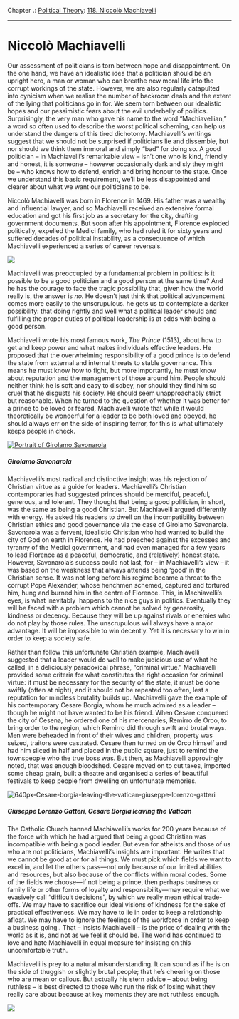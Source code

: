 Chapter .: [Political Theory](https://www.theschooloflife.com/thebookoflife/category/leisure/political-theory/): [118. Niccolò Machiavelli](https://www.theschooloflife.com/thebookoflife/the-great-philosophers-niccolo-machiavelli/)

* * *

# Niccolò Machiavelli

Our assessment of politicians is torn between hope and disappointment. On the one hand, we have an idealistic idea that a politician should be an upright hero, a man or woman who can breathe new moral life into the corrupt workings of the state. However, we are also regularly catapulted into cynicism when we realise the number of backroom deals and the extent of the lying that politicians go in for. We seem torn between our idealistic hopes and our pessimistic fears about the evil underbelly of politics. Surprisingly, the very man who gave his name to the word “Machiavellian,” a word so often used to describe the worst political scheming, can help us understand the dangers of this tired dichotomy. Machiavelli’s writings suggest that we should not be surprised if politicians lie and dissemble, but nor should we think them immoral and simply “bad” for doing so. A good politician – in Machiavelli’s remarkable view – isn’t one who is kind, friendly and honest, it is someone – however occasionally dark and sly they might be – who knows how to defend, enrich and bring honour to the state. Once we understand this basic requirement, we’ll be less disappointed and clearer about what we want our politicians to be.

Niccolò Machiavelli was born in Florence in 1469. His father was a wealthy and influential lawyer, and so Machiavelli received an extensive formal education and got his first job as a secretary for the city, drafting government documents. But soon after his appointment, Florence exploded politically, expelled the Medici family, who had ruled it for sixty years and suffered decades of political instability, as a consequence of which Machiavelli experienced a series of career reversals.

![](https://www.theschooloflife.com/thebookoflife/wp-content/uploads/2014/11/6388561067_9006155ce4_b.jpg)

Machiavelli was preoccupied by a fundamental problem in politics: is it possible to be a good politician and a good person at the same time? And he has the courage to face the tragic possibility that, given how the world really is, the answer is _no._&nbsp;He doesn’t just think that political advancement comes more easily to the unscrupulous. he gets us to contemplate a darker possibility: that doing rightly and well what a political leader should and fulfilling the proper duties of political leadership is at odds with being a good person.&nbsp;

Machiavelli wrote his most famous work,&nbsp;_The Prince&nbsp;_(1513), about how to get and keep power and what makes individuals effective leaders. He proposed that the overwhelming responsibility of a good prince is to defend the state from external and internal threats to stable governance. This means he must know how to fight, but more importantly, he must know about reputation and the management of those around him. People should neither think he is soft and easy to disobey, nor should they find him so cruel that he disgusts his society. He should seem unapproachably strict but reasonable. When he turned to the question of whether it was better for a prince to be loved or feared, Machiavelli wrote that while it would theoretically be wonderful for a leader to be both loved and obeyed, he should always err on the side of inspiring terror, for this is what ultimately keeps people in check.

[![Portrait of Girolamo Savonarola](https://www.theschooloflife.com/thebookoflife/wp-content/uploads/2014/11/164081456-1.jpg)](http://www.thebookoflife.org/wp-content/uploads/2014/11/164081456-1.jpg)

##### Girolamo Savonarola

Machiavelli’s most radical and distinctive insight was his rejection of Christian virtue as a guide for leaders. Machiavelli’s Christian contemporaries had suggested princes should be merciful, peaceful, generous, and tolerant. They thought that being a good politician, in short, was the same as being a good Christian. But Machiavelli argued differently with energy. He asked his readers to dwell on the incompatibility between Christian ethics and good governance via the case of Girolamo Savonarola. Savonarola was a fervent, idealistic Christian who had wanted to build the city of God on earth in Florence. He had preached against the excesses and tyranny of the Medici government, and had even managed for a few years to lead Florence as a peaceful, democratic, and (relatively) honest state. However, Savonarola’s success could not last, for – in Machiavelli’s view – it was based on the weakness that always attends being ‘good’ in the Christian sense. It was not long before his regime became a threat to the corrupt Pope Alexander, whose henchmen schemed, captured and tortured him, hung and burned him in the centre of Florence. This, in Machiavelli’s eyes, is what inevitably &nbsp;happens to the nice guys in politics. Eventually they will be faced with a problem which cannot be solved by generosity, kindness or decency. Because they will be up against rivals or enemies who do not play by those rules. The unscrupulous will always have a major advantage. It will be impossible to win decently. Yet it is necessary to win in order to keep a society safe.&nbsp;

Rather than follow this unfortunate Christian example, Machiavelli suggested that a leader would do well to make judicious use of what he called, in a deliciously paradoxical phrase, “criminal virtue.” Machiavelli provided some criteria for what constitutes the right occasion for criminal virtue: it must be necessary for the security of the state, it must be done swiftly (often at night), and it should not be repeated too often, lest a reputation for mindless brutality builds up.&nbsp;Machiavelli gave the example of his contemporary Cesare Borgia, whom he much admired as a leader – though he might not have wanted to be his friend. When Cesare conquered the city of Cesena, he ordered one of his mercenaries, Remirro de Orco, to bring order to the region, which Remirro did through swift and brutal ways. Men were beheaded in front of their wives and children, property was seized, traitors were castrated. Cesare then turned on de Orco himself and had him sliced in half and placed in the public square, just to remind the townspeople who the true boss was. But then, as Machiavelli approvingly noted, that was enough bloodshed. Cesare moved on to cut taxes, imported some cheap grain, built a theatre and organised a series of beautiful festivals to keep people from dwelling on unfortunate memories.

![640px-Cesare-borgia-leaving-the-vatican-giuseppe-lorenzo-gatteri](https://www.theschooloflife.com/thebookoflife/wp-content/uploads/2014/09/640px-Cesare-borgia-leaving-the-vatican-giuseppe-lorenzo-gatteri.jpg)

##### Giuseppe Lorenzo Gatteri, Cesare Borgia leaving the Vatican

The Catholic Church banned Machiavelli’s works for 200 years because of the force with which he had argued that being a good Christian was incompatible with being a good leader. But even for atheists and those of us who are not politicians, Machiavelli’s insights are important. He writes that we cannot be good at or for all things. We must pick which fields we want to excel in, and let the others pass—not only because of our limited abilities and resources, but also because of the conflicts within moral codes. Some of the fields we choose—if not being a prince, then perhaps business or family life or other forms of loyalty and responsibility—may require what we evasively call “difficult decisions”, by which we really mean ethical trade-offs. We may have to sacrifice our ideal visions of kindness for the sake of practical effectiveness. We may have to lie in order to keep a relationship afloat. We may have to ignore the feelings of the workforce in order to keep a business going.. That – insists Machiavelli – is the price of dealing with the world as it is, and not as we feel it should be. The world has continued to love and hate Machiavelli in equal measure for insisting on this uncomfortable truth.

Machiavelli is prey to a natural misunderstanding. It can sound as if he is on the side of thuggish or slightly brutal people; that he’s cheering on those who are mean or callous. But actually his stern advice – about being ruthless – is best directed to those who run the risk of losing what they really care about because at key moments they are not ruthless enough.

[![](https://img.youtube.com/vi/AOXl0Ll_t9s/0.jpg)](https://www.youtube.com/embed/AOXl0Ll_t9s '')
